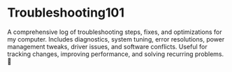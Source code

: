 # Troubleshooting101
A comprehensive log of troubleshooting steps, fixes, and optimizations for my computer. Includes diagnostics, system tuning, error resolutions, power management tweaks, driver issues, and software conflicts. Useful for tracking changes, improving performance, and solving recurring problems. 🚀
